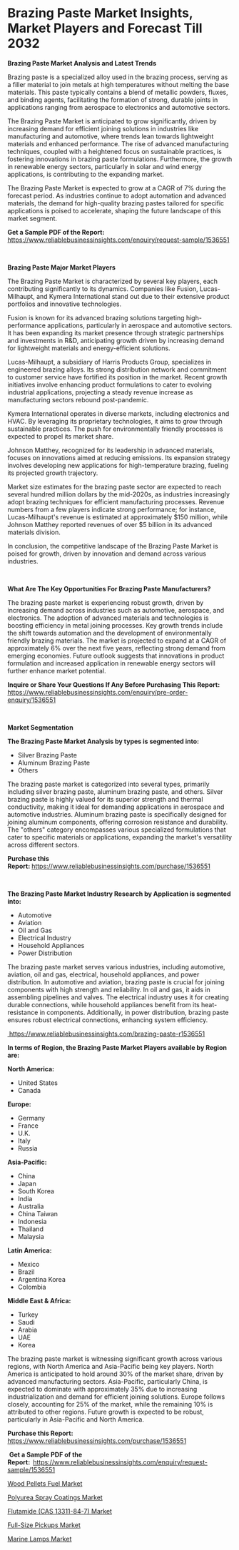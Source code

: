 <p><h1>Brazing Paste Market Insights, Market Players and Forecast Till 2032</h1></p><p><strong>Brazing Paste Market Analysis and Latest Trends</strong></p>
<p><p>Brazing paste is a specialized alloy used in the brazing process, serving as a filler material to join metals at high temperatures without melting the base materials. This paste typically contains a blend of metallic powders, fluxes, and binding agents, facilitating the formation of strong, durable joints in applications ranging from aerospace to electronics and automotive sectors.</p><p>The Brazing Paste Market is anticipated to grow significantly, driven by increasing demand for efficient joining solutions in industries like manufacturing and automotive, where trends lean towards lightweight materials and enhanced performance. The rise of advanced manufacturing techniques, coupled with a heightened focus on sustainable practices, is fostering innovations in brazing paste formulations. Furthermore, the growth in renewable energy sectors, particularly in solar and wind energy applications, is contributing to the expanding market.</p><p>The Brazing Paste Market is expected to grow at a CAGR of 7% during the forecast period. As industries continue to adopt automation and advanced materials, the demand for high-quality brazing pastes tailored for specific applications is poised to accelerate, shaping the future landscape of this market segment.</p></p>
<p><strong>Get a Sample PDF of the Report:&nbsp;</strong> <a href="https://www.reliablebusinessinsights.com/enquiry/request-sample/1536551?utm_campaign=2199&utm_medium=2&utm_source=Github&utm_content=ia&utm_term=30012025&utm_id=brazing-paste">https://www.reliablebusinessinsights.com/enquiry/request-sample/1536551</a></p>
<p>&nbsp;</p>
<p><strong>Brazing Paste Major Market Players</strong></p>
<p><p>The Brazing Paste Market is characterized by several key players, each contributing significantly to its dynamics. Companies like Fusion, Lucas-Milhaupt, and Kymera International stand out due to their extensive product portfolios and innovative technologies. </p><p>Fusion is known for its advanced brazing solutions targeting high-performance applications, particularly in aerospace and automotive sectors. It has been expanding its market presence through strategic partnerships and investments in R&D, anticipating growth driven by increasing demand for lightweight materials and energy-efficient solutions.</p><p>Lucas-Milhaupt, a subsidiary of Harris Products Group, specializes in engineered brazing alloys. Its strong distribution network and commitment to customer service have fortified its position in the market. Recent growth initiatives involve enhancing product formulations to cater to evolving industrial applications, projecting a steady revenue increase as manufacturing sectors rebound post-pandemic.</p><p>Kymera International operates in diverse markets, including electronics and HVAC. By leveraging its proprietary technologies, it aims to grow through sustainable practices. The push for environmentally friendly processes is expected to propel its market share.</p><p>Johnson Matthey, recognized for its leadership in advanced materials, focuses on innovations aimed at reducing emissions. Its expansion strategy involves developing new applications for high-temperature brazing, fueling its projected growth trajectory.</p><p>Market size estimates for the brazing paste sector are expected to reach several hundred million dollars by the mid-2020s, as industries increasingly adopt brazing techniques for efficient manufacturing processes. Revenue numbers from a few players indicate strong performance; for instance, Lucas-Milhaupt's revenue is estimated at approximately $150 million, while Johnson Matthey reported revenues of over $5 billion in its advanced materials division.</p><p>In conclusion, the competitive landscape of the Brazing Paste Market is poised for growth, driven by innovation and demand across various industries.</p></p>
<p>&nbsp;</p>
<p><strong>What Are The Key Opportunities For Brazing Paste Manufacturers?</strong></p>
<p><p>The brazing paste market is experiencing robust growth, driven by increasing demand across industries such as automotive, aerospace, and electronics. The adoption of advanced materials and technologies is boosting efficiency in metal joining processes. Key growth trends include the shift towards automation and the development of environmentally friendly brazing materials. The market is projected to expand at a CAGR of approximately 6% over the next five years, reflecting strong demand from emerging economies. Future outlook suggests that innovations in product formulation and increased application in renewable energy sectors will further enhance market potential.</p></p>
<p><strong>Inquire or Share Your Questions If Any Before Purchasing This Report:</strong> <a href="https://www.reliablebusinessinsights.com/enquiry/pre-order-enquiry/1536551?utm_campaign=2199&utm_medium=2&utm_source=Github&utm_content=ia&utm_term=30012025&utm_id=brazing-paste">https://www.reliablebusinessinsights.com/enquiry/pre-order-enquiry/1536551</a></p>
<p>&nbsp;</p>
<p><strong>Market Segmentation</strong></p>
<p><strong>The Brazing Paste Market Analysis by types is segmented into:</strong></p>
<p><ul><li>Silver Brazing Paste</li><li>Aluminum Brazing Paste</li><li>Others</li></ul></p>
<p><p>The brazing paste market is categorized into several types, primarily including silver brazing paste, aluminum brazing paste, and others. Silver brazing paste is highly valued for its superior strength and thermal conductivity, making it ideal for demanding applications in aerospace and automotive industries. Aluminum brazing paste is specifically designed for joining aluminum components, offering corrosion resistance and durability. The "others" category encompasses various specialized formulations that cater to specific materials or applications, expanding the market's versatility across different sectors.</p></p>
<p><strong>Purchase this Report:&nbsp;</strong><a href="https://www.reliablebusinessinsights.com/purchase/1536551?utm_campaign=2199&utm_medium=2&utm_source=Github&utm_content=ia&utm_term=30012025&utm_id=brazing-paste">https://www.reliablebusinessinsights.com/purchase/1536551</a></p>
<p>&nbsp;</p>
<p><strong>The Brazing Paste Market Industry Research by Application is segmented into:</strong></p>
<p><ul><li>Automotive</li><li>Aviation</li><li>Oil and Gas</li><li>Electrical Industry</li><li>Household Appliances</li><li>Power Distribution</li></ul></p>
<p><p>The brazing paste market serves various industries, including automotive, aviation, oil and gas, electrical, household appliances, and power distribution. In automotive and aviation, brazing paste is crucial for joining components with high strength and reliability. In oil and gas, it aids in assembling pipelines and valves. The electrical industry uses it for creating durable connections, while household appliances benefit from its heat-resistance in components. Additionally, in power distribution, brazing paste ensures robust electrical connections, enhancing system efficiency.</p></p>
<p><a href="https://www.reliablebusinessinsights.com/brazing-paste-r1536551?utm_campaign=2199&utm_medium=2&utm_source=Github&utm_content=ia&utm_term=30012025&utm_id=brazing-paste">&nbsp;https://www.reliablebusinessinsights.com/brazing-paste-r1536551</a></p>
<p><strong>In terms of Region, the Brazing Paste Market Players available by Region are:</strong></p>
<p>
    <p> <strong> North America: </strong>
        <ul>
            <li>United States</li>
            <li>Canada</li>
        </ul>
        </p> 
    <p> <strong> Europe: </strong>
        <ul>
            <li>Germany</li>
            <li>France</li>
            <li>U.K.</li>
            <li>Italy</li>
            <li>Russia</li>
        </ul>
        </p> 
    <p> <strong> Asia-Pacific: </strong>
        <ul>
            <li>China</li>
            <li>Japan</li>
            <li>South Korea</li>
            <li>India</li>
            <li>Australia</li>
            <li>China Taiwan</li>
            <li>Indonesia</li>
            <li>Thailand</li>
            <li>Malaysia</li>
        </ul>
        </p> 
    <p> <strong> Latin America: </strong>
        <ul>
            <li>Mexico</li>
            <li>Brazil</li>
            <li>Argentina Korea</li>
            <li>Colombia</li>
        </ul>
        </p> 
    <p> <strong> Middle East & Africa: </strong>
        <ul>
            <li>Turkey</li>
            <li>Saudi</li>
            <li>Arabia</li>
            <li>UAE</li>
            <li>Korea</li>
        </ul>
    </p>
    </p>
<p><p>The brazing paste market is witnessing significant growth across various regions, with North America and Asia-Pacific being key players. North America is anticipated to hold around 30% of the market share, driven by advanced manufacturing sectors. Asia-Pacific, particularly China, is expected to dominate with approximately 35% due to increasing industrialization and demand for efficient joining solutions. Europe follows closely, accounting for 25% of the market, while the remaining 10% is attributed to other regions. Future growth is expected to be robust, particularly in Asia-Pacific and North America.</p></p>
<p><strong>Purchase this Report: </strong><a href="https://www.reliablebusinessinsights.com/purchase/1536551?utm_campaign=2199&utm_medium=2&utm_source=Github&utm_content=ia&utm_term=30012025&utm_id=brazing-paste">https://www.reliablebusinessinsights.com/purchase/1536551</a></p>
<p>&nbsp;<strong>Get a Sample PDF of the Report:&nbsp;&nbsp;</strong><a href="https://www.reliablebusinessinsights.com/enquiry/request-sample/1536551?utm_campaign=2199&utm_medium=2&utm_source=Github&utm_content=ia&utm_term=30012025&utm_id=brazing-paste">https://www.reliablebusinessinsights.com/enquiry/request-sample/1536551</a></p>
<p><strong></strong></p>
<p><p><a href="https://github.com/dolorespeddico90/Market-Research-Report-List-1/blob/main/wood-pellets-fuel-market.md?utm_campaign=2199&utm_medium=2&utm_source=Github&utm_content=ia&utm_term=30012025&utm_id=brazing-paste">Wood Pellets Fuel Market</a></p><p><a href="https://github.com/raffadongraffadong/Market-Research-Report-List-1/blob/main/polyurea-spray-coatings-market.md?utm_campaign=2199&utm_medium=2&utm_source=Github&utm_content=ia&utm_term=30012025&utm_id=brazing-paste">Polyurea Spray Coatings Market</a></p><p><a href="https://www.linkedin.com/pulse/current-state-flutamide-cas-13311-84-7-market-size-trends-projected-psgze?utm_campaign=2199&utm_medium=2&utm_source=Github&utm_content=ia&utm_term=30012025&utm_id=brazing-paste">Flutamide (CAS 13311-84-7) Market</a></p><p><a href="https://www.linkedin.com/pulse/full-size-pickups-market-size-striking-cagr-67-from-2025-2032-4sjlc?utm_campaign=2199&utm_medium=2&utm_source=Github&utm_content=ia&utm_term=30012025&utm_id=brazing-paste">Full-Size Pickups Market</a></p><p><a href="https://www.linkedin.com/pulse/comprehensive-report-marine-lamps-market-types-applications-aseze?utm_campaign=2199&utm_medium=2&utm_source=Github&utm_content=ia&utm_term=30012025&utm_id=brazing-paste">Marine Lamps Market</a></p></p>